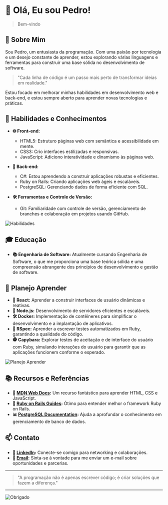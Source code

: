 # 👋 Olá, Eu sou Pedro!

> Bem-vindo

## 🌱 Sobre Mim

Sou Pedro, um entusiasta da programação. Com uma paixão por tecnologia e um desejo constante de aprender, estou explorando várias linguagens e ferramentas para construir uma base sólida no desenvolvimento de software.

> "Cada linha de código é um passo mais perto de transformar ideias em realidade."

Estou focado em melhorar minhas habilidades em desenvolvimento web e back-end, e estou sempre aberto para aprender novas tecnologias e práticas.

## 🚀 Habilidades e Conhecimentos

- **🌐 Front-end:**
  - HTML5: Estruturo páginas web com semântica e acessibilidade em mente.
  - CSS3: Crio interfaces estilizadas e responsivas.
  - JavaScript: Adiciono interatividade e dinamismo às páginas web.

- **🔧 Back-end:**
  - C#: Estou aprendendo a construir aplicações robustas e eficientes.
  - Ruby on Rails: Criando aplicações web ágeis e escaláveis.
  - PostgreSQL: Gerenciando dados de forma eficiente com SQL.
 
- **🛠️ Ferramentas e Controle de Versão:**
  - Git: Familiaridade com controle de versão, gerenciamento de branches e colaboração em projetos usando GitHub.

![Habilidades](https://img.shields.io/badge/Habilidades-Em%20Desenvolvimento-lightgreen)

## 🎓 Educação

- **📚 Engenharia de Software:** Atualmente cursando Engenharia de Software, o que me proporciona uma base teórica sólida e uma compreensão abrangente dos princípios de desenvolvimento e gestão de software.


## 🌟 Planejo Aprender

- **🔋 React:** Aprender a construir interfaces de usuário dinâmicas e reativas.
- **🔧 Node.js:** Desenvolvimento de servidores eficientes e escaláveis.
- **🛠️ Docker:** Implementação de contêineres para simplificar o desenvolvimento e a implantação de aplicativos.
- **🔬 RSpec:** Aprender a escrever testes automatizados em Ruby, garantindo a qualidade do código.
- **🕵️ Capybara:** Explorar testes de aceitação e de interface do usuário com Ruby, simulando interações do usuário para garantir que as aplicações funcionem conforme o esperado.

![Planejo Aprender](https://img.shields.io/badge/Planejo%20Aprender-Futuro-green)

## 📚 Recursos e Referências

- **📖 [MDN Web Docs](https://developer.mozilla.org):** Um recurso fantástico para aprender HTML, CSS e JavaScript.
- **📘 [Ruby on Rails Guides](https://guides.rubyonrails.org):** Ótimo para entender melhor o framework Ruby on Rails.
- **📊 [PostgreSQL Documentation](https://www.postgresql.org/docs):** Ajuda a aprofundar o conhecimento em gerenciamento de banco de dados.

## 📫 Contato

- **🔗 [LinkedIn](https://www.linkedin.com/in/pedro-prates-p/):** Conecte-se comigo para networking e colaborações.
- **📧 [Email](pedro.2007.brasil@hotmail.com):** Sinta-se à vontade para me enviar um e-mail sobre oportunidades e parcerias.

---

> "A programação não é apenas escrever código; é criar soluções que fazem a diferença." 

---

![Obrigado](https://media.giphy.com/media/3oEjI6SIIHBdRxXI40/giphy.gif)
